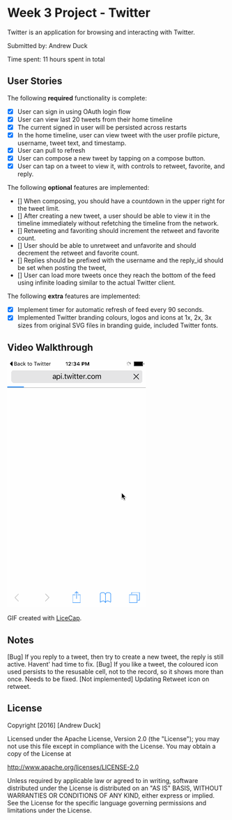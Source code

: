 # Week 3 Project - Twitter

Twitter is an application for browsing and interacting with Twitter.

Submitted by: Andrew Duck

Time spent: 11 hours spent in total


## User Stories

The following **required** functionality is complete:

* [x] User can sign in using OAuth login flow
* [x] User can view last 20 tweets from their home timeline
* [x] The current signed in user will be persisted across restarts
* [x] In the home timeline, user can view tweet with the user profile picture, username, tweet text, and timestamp.
* [x] User can pull to refresh
* [x] User can compose a new tweet by tapping on a compose button.
* [x] User can tap on a tweet to view it, with controls to retweet, favorite, and reply.

The following **optional** features are implemented:

* [] When composing, you should have a countdown in the upper right for the tweet limit.
* [] After creating a new tweet, a user should be able to view it in the timeline immediately without refetching the timeline from the network.
* [] Retweeting and favoriting should increment the retweet and favorite count.
* [] User should be able to unretweet and unfavorite and should decrement the retweet and favorite count.
* [] Replies should be prefixed with the username and the reply_id should be set when posting the tweet,
* [] User can load more tweets once they reach the bottom of the feed using infinite loading similar to the actual Twitter client.

The following **extra** features are implemented: 

* [x] Implement timer for automatic refresh of feed every 90 seconds. 
* [x] Implemented Twitter branding colours, logos and icons at 1x, 2x, 3x sizes from original SVG files in branding guide, included Twitter fonts.

## Video Walkthrough 


![Video Walkthrough](walkthrough.gif)

GIF created with [LiceCap](http://www.cockos.com/licecap/).

## Notes

[Bug] If you reply to a tweet, then try to create a new tweet, the reply is still active. Havent' had time to fix. 
[Bug] If you like a tweet, the coloured icon used persists to the resusable cell, not to the record, so it shows more than once. Needs to be fixed. 
[Not implemented] Updating Retweet icon on retweet.


## License

Copyright [2016] [Andrew Duck]

Licensed under the Apache License, Version 2.0 (the "License");
you may not use this file except in compliance with the License.
You may obtain a copy of the License at

http://www.apache.org/licenses/LICENSE-2.0

Unless required by applicable law or agreed to in writing, software
distributed under the License is distributed on an "AS IS" BASIS,
WITHOUT WARRANTIES OR CONDITIONS OF ANY KIND, either express or implied.
See the License for the specific language governing permissions and
limitations under the License.
